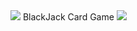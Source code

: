<img src="https://capsule-render.vercel.app/api?type=waving&color=BDBDC8&height=150&section=header" />
                                    BlackJack Card Game
<img src="https://capsule-render.vercel.app/api?type=waving&color=BDBDC8&height=150&section=footer" />
